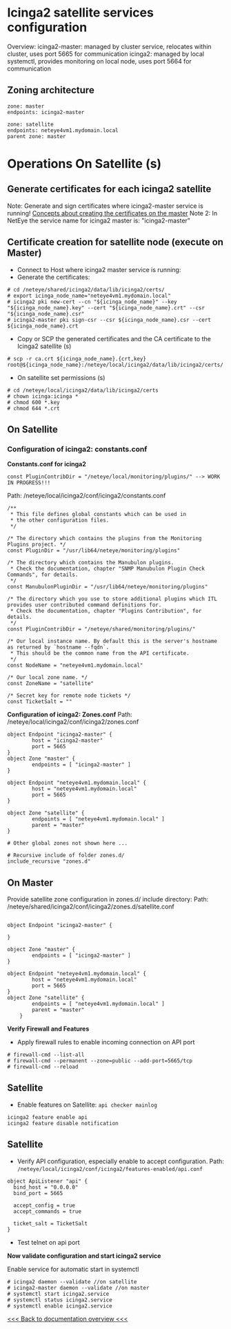 # Icinga2 satellite services configuration

Overview:
icinga2-master: managed by cluster service, relocates within cluster, uses port 5665 for communication
icinga2: managed by local systemctl, provides monitoring on local node, uses port 5664 for communication

## Zoning architecture

```
zone: master
endpoints: icinga2-master

zone: satellite
endpoints: neteye4vm1.mydomain.local
parent zone: master
```

# Operations On Satellite (s) #
## Generate certificates for each icinga2 satellite
Note: Generate and sign certificates where icinga2-master service is running!
[Concepts about creating the certificates on the master](https://icinga.com/docs/icinga2/snapshot/doc/06-distributed-monitoring/#create-ca-on-the-master)
Note 2: In NetEye the service name for icinga2 master is: "icinga2-master"

## Certificate creation for satellite node (execute on Master)

- Connect to Host where icinga2 master service is running:
- Generate the certificates:
```
# cd /neteye/shared/icinga2/data/lib/icinga2/certs/
# export icinga_node_name="neteye4vm1.mydomain.local"
# icinga2 pki new-cert --cn "${icinga_node_name}" --key "${icinga_node_name}.key" --cert "${icinga_node_name}.crt" --csr "${icinga_node_name}.csr"
# icinga2-master pki sign-csr --csr ${icinga_node_name}.csr --cert ${icinga_node_name}.crt
```
- Copy or SCP the generated certificates and the CA certificate to the Icinga2 satellite (s)
```
# scp -r ca.crt ${icinga_node_name}.{crt,key} root@${icinga_node_name}:/neteye/local/icinga2/data/lib/icinga2/certs/
```
- On satellite set permissions (s)
```
# cd /neteye/local/icinga2/data/lib/icinga2/certs
# chown icinga:icinga *
# chmod 600 *.key
# chmod 644 *.crt
```

## On Satellite ##
### Configuration of icinga2: constants.conf

**Constants.conf for icinga2**

```
const PluginContribDir = "/neteye/local/monitoring/plugins/" --> WORK IN PROGRESS!!!
```

Path: /neteye/local/icinga2/conf/icinga2/constants.conf
```
/**
 * This file defines global constants which can be used in
 * the other configuration files.
 */

/* The directory which contains the plugins from the Monitoring Plugins project. */
const PluginDir = "/usr/lib64/neteye/monitoring/plugins"

/* The directory which contains the Manubulon plugins.
 * Check the documentation, chapter "SNMP Manubulon Plugin Check Commands", for details.
 */
const ManubulonPluginDir = "/usr/lib64/neteye/monitoring/plugins"

/* The directory which you use to store additional plugins which ITL provides user contributed command definitions for.
 * Check the documentation, chapter "Plugins Contribution", for details.
 */
const PluginContribDir = "/neteye/shared/monitoring/plugins/"

/* Our local instance name. By default this is the server's hostname as returned by `hostname --fqdn`.
 * This should be the common name from the API certificate.
 */
const NodeName = "neteye4vm1.mydomain.local"

/* Our local zone name. */
const ZoneName = "satellite"

/* Secret key for remote node tickets */
const TicketSalt = ""
```


**Configuration of icinga2: Zones.conf**
Path: /neteye/local/icinga2/conf/icinga2/zones.conf
```
object Endpoint "icinga2-master" {
        host = "icinga2-master"
        port = 5665
}
object Zone "master" {
        endpoints = [ "icinga2-master" ]
}
    
object Endpoint "neteye4vm1.mydomain.local" {
        host = "neteye4vm1.mydomain.local"
        port = 5665
}

object Zone "satellite" {
        endpoints = [ "neteye4vm1.mydomain.local" ]
        parent = "master"
}

# Other global zones not shown here ...

# Recursive include of folder zones.d/
include_recursive "zones.d"
```
## On Master ##
Provide satellite zone configuration in zones.d/ include directory:
Path: /neteye/shared/icinga2/conf/icinga2/zones.d/satellite.conf

```

object Endpoint "icinga2-master" {

}

object Zone "master" {
        endpoints = [ "icinga2-master" ]
}

object Endpoint "neteye4vm1.mydomain.local" {
        host = "neteye4vm1.mydomain.local"
        port = 5665
}
object Zone "satellite" {
        endpoints = [ "neteye4vm1.mydomain.local" ]
        parent = "master"
    }
```

__Verify Firewall and Features__
- Apply firewall rules to enable incoming connection on API port
```
# firewall-cmd --list-all
# firewall-cmd --permanent --zone=public --add-port=5665/tcp
# firewall-cmd --reload
```
## Satellite ##
- Enable features on Satellite: `api checker mainlog`
```
icinga2 feature enable api
icinga2 feature disable notification
```
## Satellite ##
- Verify API configuration, especially enable to accept configuration.
  Path: `/neteye/local/icinga2/conf/icinga2/features-enabled/api.conf`
```
object ApiListener "api" {
  bind_host = "0.0.0.0"
  bind_port = 5665

  accept_config = true
  accept_commands = true
  
  ticket_salt = TicketSalt
}
```
- Test telnet on api port


__Now validate configuration and start icinga2 service__

Enable service for automatic start in systemctl
```
# icinga2 daemon --validate //on satellite
# icinga2-master daemon --validate //on master
# systemctl start icinga2.service
# systemctl status icinga2.service
# systemctl enable icinga2.service
```

[<<< Back to documentation overview <<<](./README.md)
